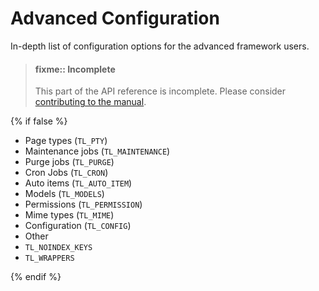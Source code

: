 
# Advanced Configuration

In-depth list of configuration options for the advanced framework users.

> #### fixme:: Incomplete 
> This part of the API reference is incomplete. Please consider
> [contributing to the manual][1].


{% if false %}

* Page types (`TL_PTY`)
* Maintenance jobs (`TL_MAINTENANCE`)
* Purge jobs (`TL_PURGE`)
* Cron Jobs (`TL_CRON`)
* Auto items (`TL_AUTO_ITEM`)
* Models (`TL_MODELS`)
* Permissions (`TL_PERMISSION`)
* Mime types (`TL_MIME`)
* Configuration (`TL_CONFIG`)
* Other
* `TL_NOINDEX_KEYS`
* `TL_WRAPPERS`

{% endif %}


[1]: https://github.com/contao/docs/blob/master/CONTRIBUTING.md
